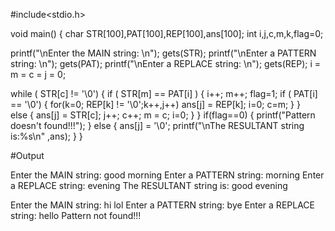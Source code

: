 #include<stdio.h>

void main()
 {
  char STR[100],PAT[100],REP[100],ans[100];
  int i,j,c,m,k,flag=0;

  printf("\nEnter the MAIN string: \n");
  gets(STR);
  printf("\nEnter a PATTERN string: \n");
  gets(PAT);
  printf("\nEnter a REPLACE string: \n");
  gets(REP);
  i = m = c = j = 0;

  while ( STR[c] != '\0')
   {
    if ( STR[m] == PAT[i] )
     {
      i++;
      m++;
      flag=1;
      if ( PAT[i] == '\0')
       {
        for(k=0; REP[k] != '\0';k++,j++)
        ans[j] = REP[k];
        i=0;
        c=m;
       }
     }    
    else
     {
      ans[j] = STR[c];
      j++;
      c++;
      m = c;
      i=0;
     }
   }
  if(flag==0)
   {
    printf("Pattern doesn't found!!!");
   }
  else
   {
    ans[j] = '\0';
    printf("\nThe RESULTANT string is:%s\n" ,ans);
   }
 }

#Output

Enter the MAIN string:
good morning
Enter a PATTERN string:
morning
Enter a REPLACE string:
evening
The RESULTANT string is: good evening

Enter the MAIN string:
hi lol
Enter a PATTERN string:
bye
Enter a REPLACE string:
hello
Pattern not found!!!
